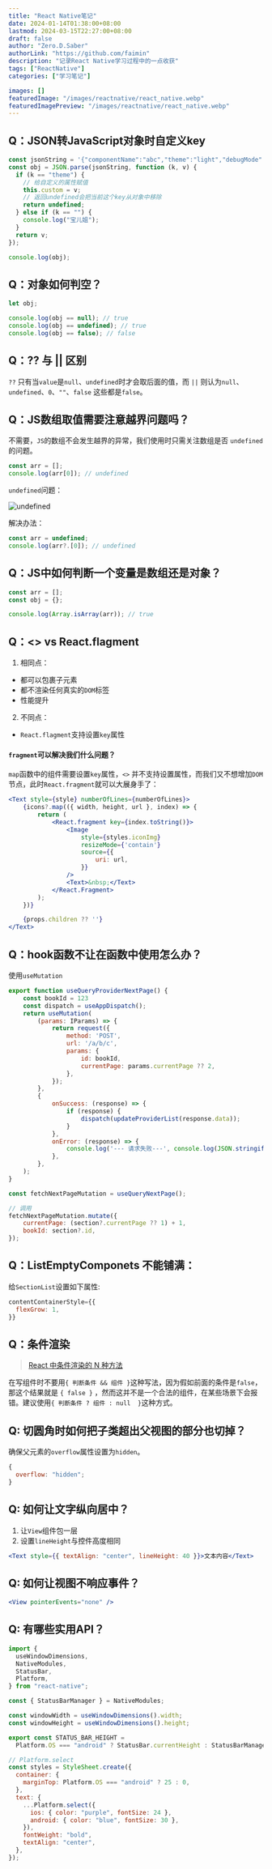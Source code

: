 ```yaml
---
title: "React Native笔记"
date: 2024-01-14T01:38:00+08:00
lastmod: 2024-03-15T22:27:00+08:00
draft: false
author: "Zero.D.Saber"
authorLink: "https://github.com/faimin"
description: "记录React Native学习过程中的一点收获"
tags: ["ReactNative"]
categories: ["学习笔记"]

images: []
featuredImage: "/images/reactnative/react_native.webp"
featuredImagePreview: "/images/reactnative/react_native.webp"
---
```


<!--more-->

## Q：JSON转JavaScript对象时自定义key

```javascript
const jsonString = '{"componentName":"abc","theme":"light","debugMode":"1"}';
const obj = JSON.parse(jsonString, function (k, v) {
  if (k == "theme") {
    // 给自定义的属性赋值
    this.custom = v;
    // 返回undefined会把当前这个key从对象中移除
    return undefined;
  } else if (k == "") {
    console.log("宝儿姐");
  }
  return v;
});

console.log(obj);
```

## Q：对象如何判空？

```javascript
let obj;

console.log(obj == null); // true
console.log(obj == undefined); // true
console.log(obj == false); // false
```

## Q：?? 与 || 区别

`??` 只有当`value`是`null`、`undefined`时才会取后面的值，而 `||` 则认为`null`、`undefined`、`0`、`""`、`false` 这些都是`false`。

## Q：JS数组取值需要注意越界问题吗？

不需要，`JS`的数组不会发生越界的异常，我们使用时只需关注数组是否 `undefined`的问题。

```javascript
const arr = [];
console.log(arr[0]); // undefined
```

`undefined`问题：

![undefined](/images/reactnative/undefined.webp "undefined")

解决办法：

```javascript
const arr = undefined;
console.log(arr?.[0]); // undefined
```

## Q：JS中如何判断一个变量是数组还是对象？

```javascript
const arr = [];
const obj = {};

console.log(Array.isArray(arr)); // true
```

## Q：<> vs React.flagment

1. 相同点：

- 都可以包裹子元素
- 都不渲染任何真实的`DOM`标签
- 性能提升

2. 不同点：

- `React.flagment`支持设置`key`属性

#### `fragment`可以解决我们什么问题？

`map`函数中的组件需要设置`key`属性，`<>` 并不支持设置属性，而我们又不想增加`DOM`节点，此时`React.fragment`就可以大展身手了：

```jsx
<Text style={style} numberOfLines={numberOfLines}>
    {icons?.map(({ width, height, url }, index) => {
        return (
            <React.fragment key={index.toString()}>
                <Image
                    style={styles.iconImg}
                    resizeMode={'contain'}
                    source={{
                        uri: url,
                    }}
                />
                <Text>&nbsp;</Text>
            </React.Fragment>
        );
    })}

    {props.children ?? ''}
</Text>
```

## Q：hook函数不让在函数中使用怎么办？

使用`useMutation`

```jsx
export function useQueryProviderNextPage() {
    const bookId = 123
    const dispatch = useAppDispatch();
    return useMutation(
        (params: IParams) => {
            return request({
                method: 'POST',
                url: '/a/b/c',
                params: {
                    id: bookId,
                    currentPage: params.currentPage ?? 2,
                },
            });
        },
        {
            onSuccess: (response) => {
                if (response) {
                    dispatch(updateProviderList(response.data));
                }
            },
            onError: (response) => {
                console.log('--- 请求失败---', console.log(JSON.stringify(response)));
            },
        },
    );
}

const fetchNextPageMutation = useQueryNextPage();

// 调用
fetchNextPageMutation.mutate({
    currentPage: (section?.currentPage ?? 1) + 1,
	bookId: section?.id,
});
```

## Q：ListEmptyComponets 不能铺满：

给`SectionList`设置如下属性:

```jsx
contentContainerStyle={{
  flexGrow: 1,
}}
```

## Q：条件渲染

> [React 中条件渲染的 N 种方法](https://mp.weixin.qq.com/s/ZOvR7htlTIppyr0_G39ezA)

在写组件时不要用`{ 判断条件 && 组件 }`这种写法，因为假如前面的条件是`false`，那这个结果就是 `{ false }` ，然而这并不是一个合法的组件，在某些场景下会报错。建议使用`{ 判断条件 ? 组件 : null  }`这种方式。

## Q: 切圆角时如何把子类超出父视图的部分也切掉？

确保父元素的`overflow`属性设置为`hidden`。

```jsx
{
  overflow: "hidden";
}
```

## Q: 如何让文字纵向居中？

1. 让`View`组件包一层
2. 设置`lineHeight`与控件高度相同

```jsx
<Text style={{ textAlign: "center", lineHeight: 40 }}>文本内容</Text>
```

## Q: 如何让视图不响应事件？

```jsx
<View pointerEvents="none" />
```

## Q: 有哪些实用API？

```javascript
import {
  useWindowDimensions,
  NativeModules,
  StatusBar,
  Platform,
} from "react-native";

const { StatusBarManager } = NativeModules;

const windowWidth = useWindowDimensions().width;
const windowHeight = useWindowDimensions().height;

export const STATUS_BAR_HEIGHT =
  Platform.OS === "android" ? StatusBar.currentHeight : StatusBarManager.HEIGHT;

// Platform.select
const styles = StyleSheet.create({
  container: {
    marginTop: Platform.OS === "android" ? 25 : 0,
  },
  text: {
    ...Platform.select({
      ios: { color: "purple", fontSize: 24 },
      android: { color: "blue", fontSize: 30 },
    }),
    fontWeight: "bold",
    textAlign: "center",
  },
});
```
